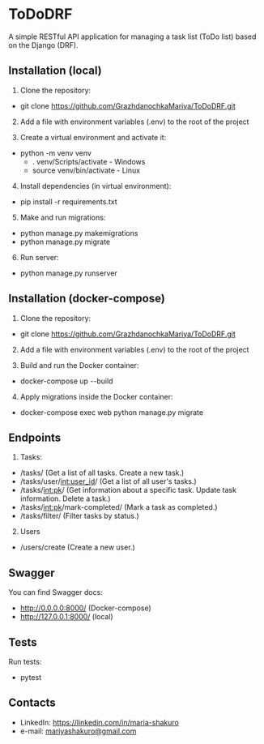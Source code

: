 # ToDoDRF
A simple RESTful API application for managing a task list (ToDo list) based on the Django (DRF).

## Installation (local)
1. Clone the repository: 
- git clone https://github.com/GrazhdanochkaMariya/ToDoDRF.git
  
2. Add a file with environment variables (.env) to the root of the project

3. Create a virtual environment and activate it:
- python -m venv venv
  - . venv/Scripts/activate - Windows
  - source venv/bin/activate - Linux
  
4. Install dependencies (in virtual environment):
- pip install -r requirements.txt

5. Make and run migrations:
- python manage.py makemigrations
- python manage.py migrate
 
6. Run server:
- python manage.py runserver


## Installation (docker-compose)

1. Clone the repository: 
- git clone https://github.com/GrazhdanochkaMariya/ToDoDRF.git

2. Add a file with environment variables (.env) to the root of the project

3. Build and run the Docker container:
- docker-compose up --build

4. Apply migrations inside the Docker container:
- docker-compose exec web python manage.py migrate


## Endpoints
1. Tasks:
- /tasks/  (Get a list of all tasks. Create a new task.)
- /tasks/user/<int:user_id>/  (Get a list of all user's tasks.)
- /tasks/<int:pk>/  (Get information about a specific task. Update task information. Delete a task.)
- /tasks/<int:pk>/mark-completed/  (Mark a task as completed.)
- /tasks/filter/  (Filter tasks by status.)
  
2. Users
- /users/create (Create a new user.)

## Swagger
You can find Swagger docs:
- http://0.0.0.0:8000/ (Docker-compose)
- http://127.0.0.1:8000/ (local)

## Tests
Run tests:
- pytest

## Contacts
- LinkedIn: https://linkedin.com/in/maria-shakuro
- e-mail: mariyashakuro@gmail.com
